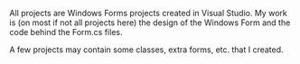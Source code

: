 All projects are Windows Forms projects created in Visual Studio. My work is (on most if not all projects here) the design of the Windows Form and the code behind the Form.cs files.

A few projects may contain some classes, extra forms, etc. that I created.
